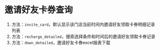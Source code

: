 # 邀请好友卡券查询

1. 方法：`invite_card`，默认显示该门店当前时间内邀请好友领取卡券明细记录列表
2. 方法：`recharge_detailed`，搜索选择条件和时间后的邀请好友领取卡券记录
3. 方法：`down_detailed`，邀请好友卡券excel报表下载